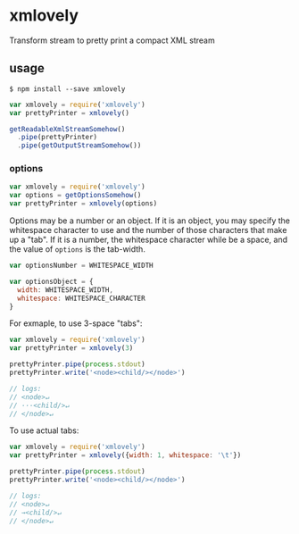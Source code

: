 # xmlovely

Transform stream to pretty print a compact XML stream

## usage

`$ npm install --save xmlovely`

``` javascript
var xmlovely = require('xmlovely')
var prettyPrinter = xmlovely()

getReadableXmlStreamSomehow()
  .pipe(prettyPrinter)
  .pipe(getOutputStreamSomehow())
```

### options

``` javascript
var xmlovely = require('xmlovely')
var options = getOptionsSomehow()
var prettyPrinter = xmlovely(options)
```

Options may be a number or an object. If it is an object, you may specify the whitespace character to use and the number of those characters that make up a "tab". If it is a number, the whitespace character while be a space, and the value of `options` is the tab-width.

``` javascript
var optionsNumber = WHITESPACE_WIDTH

var optionsObject = {
  width: WHITESPACE_WIDTH,
  whitespace: WHITESPACE_CHARACTER
}
```

For exmaple, to use 3-space "tabs":

``` javascript
var xmlovely = require('xmlovely')
var prettyPrinter = xmlovely(3)

prettyPrinter.pipe(process.stdout)
prettyPrinter.write('<node><child/></node>')

// logs:
// <node>↵
// ···<child/>↵
// </node>↵
```

To use actual tabs:

``` javascript
var xmlovely = require('xmlovely')
var prettyPrinter = xmlovely({width: 1, whitespace: '\t'})

prettyPrinter.pipe(process.stdout)
prettyPrinter.write('<node><child/></node>')

// logs:
// <node>↵
// →<child/>↵
// </node>↵
```
